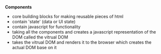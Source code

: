 **Components**
- core building blocks for making reusable pieces of html 
- contain 'state' (data or UI state)
- contain javascript for functionality
- taking all the components and creates a javascript representation of the DOM called the vitrual DOM
- takes the vitrual DOM and renders it to the browser which creates the actual DOM base on it
